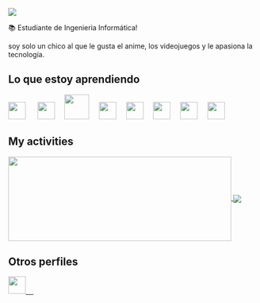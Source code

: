 <p align="left"> <!--- <img src="https://komarev.com/ghpvc/?username=Carlososuna11" alt="Carlososuna11" /> --><img src="https://www.codewars.com/users/Carlososuna11/badges/small" /></p> 
📚 Estudiante de Ingenieria Informática!

soy solo un chico al que le gusta el anime, los videojuegos y le apasiona la tecnología.
## Lo que estoy aprendiendo
<img src="https://cdn.jsdelivr.net/gh/devicons/devicon@latest/icons/git/git-original.svg" width="35px">&nbsp;&nbsp;&nbsp;&nbsp;&nbsp;
<img src="https://cdn.jsdelivr.net/gh/devicons/devicon@latest/icons/python/python-original.svg" width="35px">&nbsp;&nbsp;&nbsp;&nbsp;
<img src="https://cdn.jsdelivr.net/gh/devicons/devicon@latest/icons/django/django-original.svg" width="50">&nbsp;&nbsp;&nbsp;&nbsp;
<img src="https://cdn.jsdelivr.net/gh/devicons/devicon@latest/icons/nodejs/nodejs-original.svg" width="35px">&nbsp;&nbsp;&nbsp;&nbsp;
<img src="https://cdn.jsdelivr.net/gh/devicons/devicon@latest/icons/express/express-original-wordmark.svg" width="35px">&nbsp;&nbsp;&nbsp;&nbsp;
<img src="https://cdn.jsdelivr.net/gh/devicons/devicon@latest/icons/postgresql/postgresql-original.svg" width="35px">&nbsp;&nbsp;&nbsp;&nbsp;
<img src="https://cdn.jsdelivr.net/gh/devicons/devicon@latest/icons/linux/linux-original.svg" width="35px">&nbsp;&nbsp;&nbsp;&nbsp;
<img src="https://upload.wikimedia.org/wikipedia/commons/9/9a/Visual_Studio_Code_1.35_icon.svg" width="35px">&nbsp;&nbsp;&nbsp;&nbsp;
## My activities

<a href="https://github.com/Carlososuna11/github-readme-stats">
  <img width=450 height=170 align="center" src="https://github-readme-stats.vercel.app/api?username=Carlososuna11&theme=midnight-purple&show_icons=true&bg_color=0D1117&hide_border=true" />
</a>
 <a href="https://github.com/carlososuna11/convoychat">
  <img align="center" src="https://github-readme-stats.vercel.app/api/top-langs/?username=carlososuna11&layout=compact&theme=midnight-purple&show_icons=true&bg_color=0D1117&hide_border=true" />
</a>

## Otros perfiles
<a href = "https://www.codewars.com/users/Carlososuna11">
  <img src="https://www.codewars.com/assets/logos/logo-61192cf7c75904d495e7ad69695fbf0bffd965bc3e17ac60f6c6b475304db09d.svg" width="35px">&nbsp;&nbsp;&nbsp;&nbsp;
 </a>
